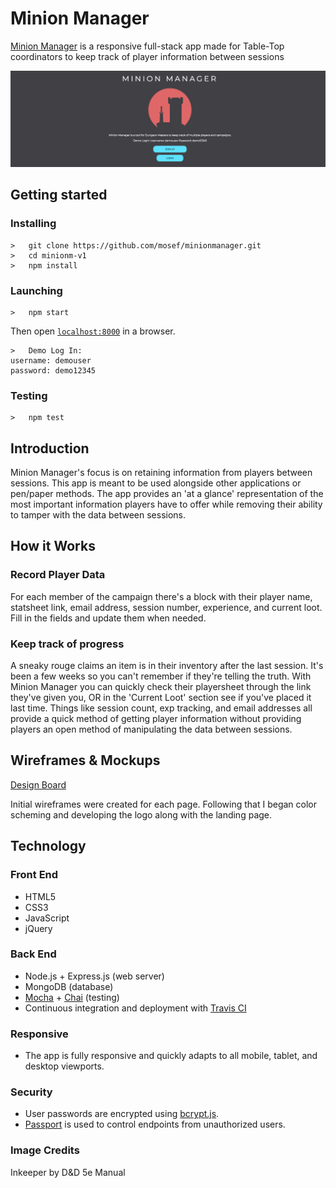 <h1>Minion Manager</h1>
<p><a href="https://sheltered-coast-97878.herokuapp.com/">Minion Manager</a> is a responsive full-stack app made for Table-Top coordinators to keep track of player information between
sessions</p>
<img src="./public/img/minion-cap.png" alt="" />

## Getting started
### Installing
```
>   git clone https://github.com/mosef/minionmanager.git
>   cd minionm-v1
>   npm install
```
### Launching
```
>   npm start
```
Then open [`localhost:8000`](http://localhost:8000) in a browser.
```
>   Demo Log In:
username: demouser
password: demo12345
```
### Testing
```
>   npm test
```

<h2>Introduction</h2>
<p>Minion Manager's focus is on retaining information from players between sessions. This app is meant to be used alongside
other applications or pen/paper methods. The app provides an 'at a glance' representation of the most important information players have to offer while removing
their ability to tamper with the data between sessions.</p>

<h2>How it Works</h2>
<h3>Record Player Data</h3>
<p>For each member of the campaign there's a block with their player name, statsheet link, email address, session number, experience, and current loot. Fill in the fields and update them when needed.</p>
<h3>Keep track of progress</h3>
<p>A sneaky rouge claims an item is in their inventory after the last session. It's been a few weeks so you can't remember if they're telling the truth. 
With Minion Manager you can quickly check their playersheet through the link they've given you, OR in the 'Current Loot' section see if you've placed it last time. 
Things like session count, exp tracking, and email addresses all provide a quick method of getting player information without providing 
players an open method of manipulating the data between sessions.</p>

<h2>Wireframes & Mockups</h2>
<a href="https://www.figma.com/file/EsVpgEAbosvr2GwXxWoZUueV/MinionManager-Mock-Up">Design Board</a>
<p>Initial wireframes were created for each page. Following that I began color scheming and developing the logo along with the landing page.</p>

<h2>Technology</h2>
<h3>Front End</h3>
<ul>
  <li>HTML5</li>
  <li>CSS3</li>
  <li>JavaScript</li>
  <li>jQuery</li>
</ul>
<h3>Back End</h3>
<ul>
  <li>Node.js + Express.js (web server)</li>
  <li>MongoDB (database)</li>
  <li><a href="https://mochajs.org/">Mocha</a> + <a href="http://chaijs.com/">Chai</a> (testing)</li>
  <li>Continuous integration and deployment with <a href="https://travis-ci.org/">Travis CI</a></li>
</ul>
<h3>Responsive</h3>
<ul>
  <li>The app is fully responsive and quickly adapts to all mobile, tablet, and desktop viewports.</li>
</ul>
<h3>Security</h3>
<ul>
  <li>User passwords are encrypted using <a href="https://github.com/dcodeIO/bcrypt.js">bcrypt.js</a>.</li>
  <li><a href="http://passportjs.org/">Passport</a> is used to control endpoints from unauthorized users.</li>
</ul>
<h3>Image Credits </h3>
<p>Inkeeper by D&D 5e Manual</p>